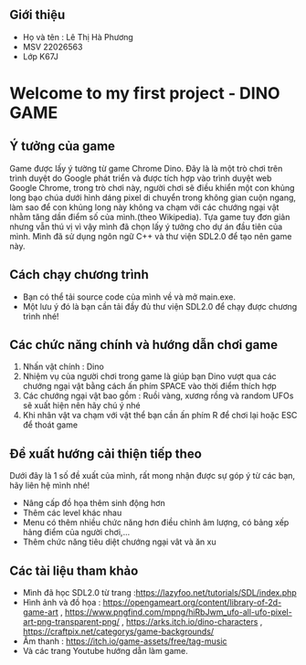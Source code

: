 ## Giới thiệu
* Họ và tên : Lê Thị Hà Phương
* MSV 22026563
* Lớp K67J
# Welcome to my first project - DINO GAME
## Ý tưởng của game
Game được lấy ý tường từ game Chrome Dino. Đây là là một trò chơi trên trình duyệt do Google phát triển và được tích hợp vào trình duyệt web Google Chrome, trong trò chơi này, người chơi sẽ điều khiển một con khủng long bạo chúa dưới hình dáng pixel di chuyển trong không gian cuộn ngang, làm sao để con khủng long này không va chạm với các chướng ngại vật nhằm tăng dần điểm số của mình.(theo Wikipedia). Tựa game tuy đơn giản nhưng vẫn thú vị vì vậy mình đã chọn lấy ý tưởng cho dự án đầu tiên của mình. Mình đã sử dụng ngôn ngữ C++ và thư viện SDL2.0 để tạo nên game này. 
## Cách chạy chương trình
* Bạn có thể tải source code của mình về và mở main.exe. 
* Một lưu ý đó là bạn cần tải đầy đủ thư viện SDL2.0 để chạy được chương trình nhé!
## Các chức năng chính và hướng dẫn chơi game
1. Nhấn vật chính : Dino
2. Nhiệm vụ của người chơi trong game là giúp bạn Dino vượt qua các chướng ngại vật bằng cách ấn phím SPACE vào thời điểm thích hợp
3. Các chướng ngại vật bao gồm : Ruồi vàng, xương rồng và random UFOs sẽ xuất hiện nên hãy chú ý nhé
4. Khi nhân vật va chạm với vật thể bạn cần ấn phím R để chơi lại hoặc ESC để thoát game
## Đề xuất hướng cải thiện tiếp theo
Dưới đây là 1 số đề xuất của mình, rất mong nhận được sự góp ý từ các bạn, hãy liên hệ mình nhé!
* Nâng cấp đồ họa thêm sinh động hơn
* Thêm các level khác nhau
* Menu có thêm nhiều chức năng hơn điều chỉnh âm lượng, có bảng xếp hảng điểm của người chơi,...
* Thêm chức năng tiêu diệt chướng ngại vât và ăn xu 
## Các tài liệu tham khảo
* Mình đã học SDL2.0 từ trang :https://lazyfoo.net/tutorials/SDL/index.php
* Hình ảnh và đồ họa : https://opengameart.org/content/library-of-2d-game-art , https://www.pngfind.com/mpng/hiRbJwm_ufo-all-ufo-pixel-art-png-transparent-png/ , 
https://arks.itch.io/dino-characters , https://craftpix.net/categorys/game-backgrounds/
* Âm thanh : https://itch.io/game-assets/free/tag-music
* Và các trang Youtube hướng dẫn làm game.




